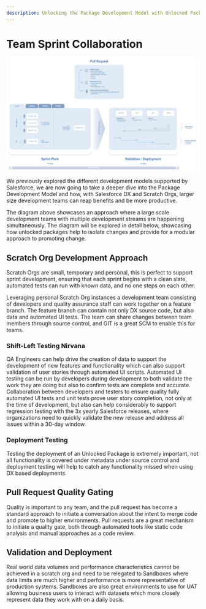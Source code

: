 ```yaml
---
description: Unlocking the Package Development Model with Unlocked Packages
---
```


# Team Sprint Collaboration

![](../.gitbook/assets/image%20%282%29.png)

We previously explored the different development models supported by Salesforce, we are now going to take a deeper dive into the Package Development Model and how, with Salesforce DX and Scratch Orgs, larger size development teams can reap benefits and be more productive.

The diagram above showcases an approach where a large scale development teams with multiple development streams are happening simultaneously. The diagram will be explored in detail below, showcasing how unlocked packages help to isolate changes and provide for a modular approach to promoting change.

## Scratch Org Development Approach

Scratch Orgs are small, temporary and personal,  this is perfect to support sprint development, ensuring that each sprint begins with a clean slate, automated tests can run with known data, and no one steps on each other.

Leveraging personal Scratch Org instances a development team consisting of developers and quality assurance staff can work together on a feature branch. The feature branch can contain not only DX source code, but also data and automated UI tests. The team can share changes between team members through source control, and GIT is a great SCM to enable this for teams.

### Shift-Left Testing Nirvana

QA Engineers can help drive the creation of data to support the development of new features and functionality which can also support validation of user stories through automated UI scripts. Automated UI testing can be run by developers during development to both validate the work they are doing but also to confirm tests are complete and accurate. Collaboration between developers and testers to ensure quality fully automated UI tests and unit tests prove user story completion, not only at the time of development, but also can help considerably to support regression testing with the 3x yearly Salesforce releases, where organizations need to quickly validate the new release and address all issues within a 30-day window.

### Deployment Testing 

Testing the deployment of an Unlocked Package is extremely important, not all functionality is covered under metadata under source control and deployment testing will help to catch any functionality missed when using DX based deployments.

## Pull Request Quality Gating

Quality is important to any team, and the pull request has become a standard approach to initiate a conversation about the intent to merge code and promote to higher environments. Pull requests are a great mechanism to initiate a quality gate, both through automated tools like static code analysis and manual approaches as a code review.

## Validation and Deployment

Real world data volumes and performance characteristics cannot be achieved in a scratch org and need to be relegated to Sandboxes where data limits are much higher and performance is more representative of production systems. Sandboxes are also great environments to use for UAT allowing business users to interact with datasets which more closely represent data they work with on a daily basis.



   

